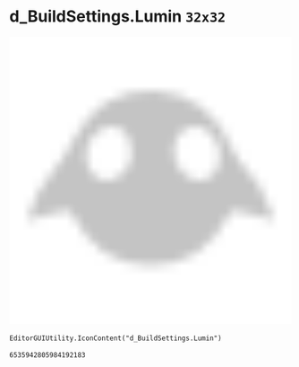 # d_BuildSettings.Lumin `32x32`
<img src="/img/d_BuildSettings.Lumin.png" width=512 height=512>

``` CSharp
EditorGUIUtility.IconContent("d_BuildSettings.Lumin")
```
```
6535942805984192183
```
